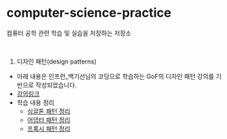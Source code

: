 # computer-science-practice
 컴퓨터 공학 관련 학습 및 실습을 저장하는 저장소

 <br>

 1. 디자인 패턴(design patterns)
   - 아래 내용은 인프런_백기선님의 코딩으로 학습하는 GoF의 디자인 패턴 강의를 기반으로 작성되었습니다.
   - [강의링크](https://www.inflearn.com/course/%EB%94%94%EC%9E%90%EC%9D%B8-%ED%8C%A8%ED%84%B4/dashboard)
   - 학습 내용 정리
      - [싱글톤 패턴 정리](https://github.com/Hambak-note/learning-design-patterns/wiki/%EC%8B%B1%EA%B8%80%ED%86%A4-%ED%8C%A8%ED%84%B4(Singleton)-%ED%8C%A8%ED%84%B4)
      - [어댑터 패턴 정리](https://github.com/Hambak-note/design-patterns-practice/wiki/%EC%96%B4%EB%8C%91%ED%84%B0(Adapter)-%ED%8C%A8%ED%84%B4)
      - [프록시 패턴 정리](https://github.com/Hambak-note/computer-science-practice/wiki/%ED%94%84%EB%A1%9D%EC%8B%9C-(Proxy)-%ED%8C%A8%ED%84%B4)
